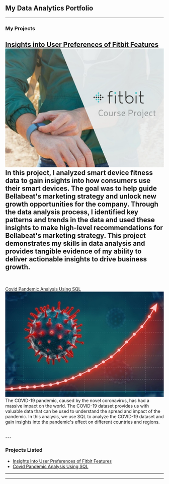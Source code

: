 ## My Data Analytics Portfolio


---

### My Projects 

[Insights into User Preferences of Fitbit Features](https://www.kaggle.com/code/snowholt/insights-into-user-preferences-of-fitbit-features)
<img src="images/cover_project1.jpg?raw=true"/>
<br>
In this project, I analyzed smart device fitness data to gain insights into how consumers use their smart devices. The goal was to help guide Bellabeat's marketing strategy and unlock new growth opportunities for the company. Through the data analysis process, I identified key patterns and trends in the data and used these insights to make high-level recommendations for Bellabeat's marketing strategy. This project demonstrates my skills in data analysis and provides tangible evidence of my ability to deliver actionable insights to drive business growth.
<br>
---
<br>

[Covid Pandemic Analysis Using SQL](https://www.linkedin.com/pulse/covid-pandemic-analysis-using-sql-nariman-jafarieshlaghi/)
<img src="images/cover_project2.jpg?raw=true"/>
<br>
The COVID-19 pandemic, caused by the novel coronavirus, has had a massive impact on the world. The COVID-19 dataset provides us with valuable data that can be used to understand the spread and impact of the pandemic. In this analysis, we use SQL to analyze the COVID-19 dataset and gain insights into the pandemic's effect on different countries and regions.

<br>
---
<br>


### Projects Listed


- [Insights into User Preferences of Fitbit Features](https://www.kaggle.com/code/snowholt/insights-into-user-preferences-of-fitbit-features)
- [Covid Pandemic Analysis Using SQL](https://www.linkedin.com/pulse/covid-pandemic-analysis-using-sql-nariman-jafarieshlaghi/)

---




---

